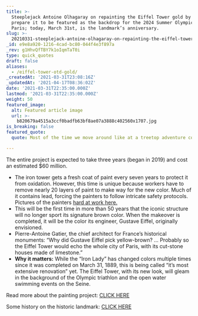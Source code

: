 ```yaml
---
title: >-
  Steeplejack Antoine Olhagaray on repainting the Eiffel Tower gold by hand to
  prepare it to be featured as the backdrop for the 2024 Summer Olympics in
  Paris; today, March 31st, is the landmark’s anniversary.
slug: >-
  20210331-steeplejack-antoine-olhagaray-on-repainting-the-eiffel-tower-gold-by-hand-to-prepare-it-to
_id: e9e8a920-1216-4cad-bc80-044f4e3f897a
_rev: g1HhvQfTBY7k1oIqmTaT0i
type: quick_quotes
draft: false
aliases:
  - /eiffel-tower-otd-gold/
_createdAt: '2021-03-31T23:08:16Z'
_updatedAt: '2021-04-17T08:36:02Z'
date: '2021-03-31T22:35:00.000Z'
lastmod: '2021-03-31T22:35:00.000Z'
weight: 50
featured_image:
  alt: Featured article image
  url: >-
    b820679a4515a3ccf0badfb63bf8ae07a3888c402560x1707.jpg
is_breaking: false
featured_quote:
  quote: Most of the time we move around like at a treetop adventure course.

---
```

The entire project is expected to take three years (began in 2019) and cost an estimated $60 million.

* The iron tower gets a fresh coat of paint every seven years to protect it from oxidation. However, this time is unique because workers have to remove nearly 20 layers of paint to make way for the new color. Much of it contains lead, forcing the painters to follow intricate safety protocols. Pictures of the painters [hard at work here.](https://www.toureiffel.paris/en/the-monument/painting-eiffel-tower)
* This will be the first time in more than 50 years that the iconic structure will no longer sport its signature brown color. When the makeover is completed, it will be the color its engineer, Gustave Eiffel, originally envisioned.
* Pierre-Antoine Gatier, the chief architect for France’s historical monuments: “Why did Gustave Eiffel pick yellow-brown? … Probably so the Eiffel Tower would echo the whole city of Paris, with its cut-stone houses made of limestone.”
* **Why it matters:** While the “Iron Lady” has changed colors multiple times since it was completed on March 31, 1889, this is being called “it’s most extensive renovation” yet. The Eiffel Tower, with its new look, will gleam in the background of the Olympic triathlon and the open water swimming events on the Seine.

Read more about the painting project: [CLICK HERE](https://www.france24.com/en/france/20210203-eiffel-tower-goes-for-gold-with-revamp-ahead-of-2024-paris-olympics)

Some history on the historic landmark: [CLICK HERE](https://www.toureiffel.paris/en/the-monument/history)